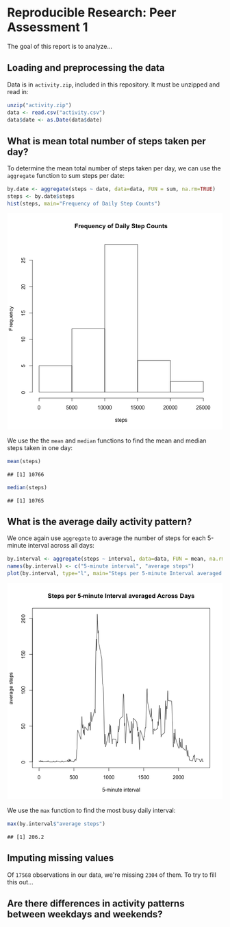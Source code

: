 # Reproducible Research: Peer Assessment 1
The goal of this report is to analyze...

## Loading and preprocessing the data
Data is in ```activity.zip```, included in this repository. It must be unzipped and read in:


```r
unzip("activity.zip")
data <- read.csv("activity.csv")
data$date <- as.Date(data$date)
```

## What is mean total number of steps taken per day?
To determine the mean total number of steps taken per day, we can use the ```aggregate``` function to sum steps per date:

```r
by.date <- aggregate(steps ~ date, data=data, FUN = sum, na.rm=TRUE)
steps <- by.date$steps
hist(steps, main="Frequency of Daily Step Counts")
```

![plot of chunk unnamed-chunk-2](figure/unnamed-chunk-2.png) 

We use the the ```mean``` and ```median``` functions to find the mean and median steps taken in one day:

```r
mean(steps)
```

```
## [1] 10766
```

```r
median(steps)
```

```
## [1] 10765
```

## What is the average daily activity pattern?

We once again use ```aggregate``` to average the number of steps for each 5-minute interval across all days:

```r
by.interval <- aggregate(steps ~ interval, data=data, FUN = mean, na.rm=TRUE)
names(by.interval) <- c("5-minute interval", "average steps")
plot(by.interval, type="l", main="Steps per 5-minute Interval averaged Across Days")
```

![plot of chunk unnamed-chunk-4](figure/unnamed-chunk-4.png) 

We use the ```max``` function to find the most busy daily interval:

```r
max(by.interval$"average steps")
```

```
## [1] 206.2
```

## Imputing missing values

Of ``17568`` observations in our data, we're missing ``2304`` of them. To try to fill this out...


## Are there differences in activity patterns between weekdays and weekends?
